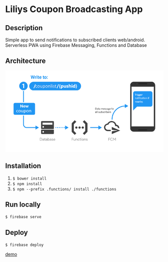 # Liliys Coupon Broadcasting App

## Description
Simple app to send notifications to subscribed clients web/android. Serverless PWA using Firebase Messaging, Functions and Database


## Architecture
![architecture](https://github.com/Snickdx/gmap/blob/master/architecture.png "Logo Title Text 1")


## Installation
 1. `$ bower install`
 2. `$ npm install`
 3. `$ npm --prefix .functions/ install ./functions`

## Run locally
`$ firebase serve`

## Deploy
`$ firebase deploy`

[demo](lilys-aaf3d.firebaseapp.com)
